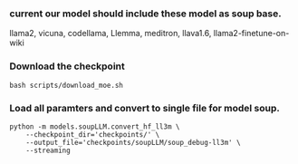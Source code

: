 
### current our model should include these model as soup base. 
llama2, vicuna, codellama, Llemma, meditron, llava1.6, llama2-finetune-on-wiki

### Download the checkpoint

```shell
bash scripts/download_moe.sh
```

### Load all paramters and convert to single file for model soup.

```shell
python -m models.soupLLM.convert_hf_ll3m \
    --checkpoint_dir='checkpoints/' \
    --output_file='checkpoints/soupLLM/soup_debug-ll3m' \
    --streaming
```